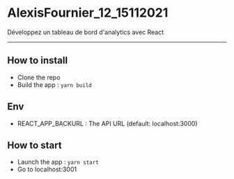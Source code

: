 # AlexisFournier_12_15112021
Développez un tableau de bord d'analytics avec React

--- 
## How to install

- Clone the repo
- Build the app : `yarn build`

## Env

- REACT_APP_BACKURL : The API URL (default: localhost:3000)

## How to start
- Launch the app : `yarn start`
- Go to localhost:3001